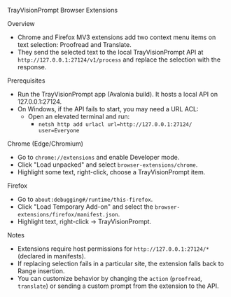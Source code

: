 TrayVisionPrompt Browser Extensions

Overview
- Chrome and Firefox MV3 extensions add two context menu items on text selection: Proofread and Translate.
- They send the selected text to the local TrayVisionPrompt API at `http://127.0.0.1:27124/v1/process` and replace the selection with the response.

Prerequisites
- Run the TrayVisionPrompt app (Avalonia build). It hosts a local API on 127.0.0.1:27124.
- On Windows, if the API fails to start, you may need a URL ACL:
  - Open an elevated terminal and run:
    - `netsh http add urlacl url=http://127.0.0.1:27124/ user=Everyone`

Chrome (Edge/Chromium)
- Go to `chrome://extensions` and enable Developer mode.
- Click "Load unpacked" and select `browser-extensions/chrome`.
- Highlight some text, right-click, choose a TrayVisionPrompt item.

Firefox
- Go to `about:debugging#/runtime/this-firefox`.
- Click "Load Temporary Add-on" and select the `browser-extensions/firefox/manifest.json`.
- Highlight text, right-click → TrayVisionPrompt.

Notes
- Extensions require host permissions for `http://127.0.0.1:27124/*` (declared in manifests).
- If replacing selection fails in a particular site, the extension falls back to Range insertion.
- You can customize behavior by changing the `action` (`proofread`, `translate`) or sending a custom prompt from the extension to the API.

